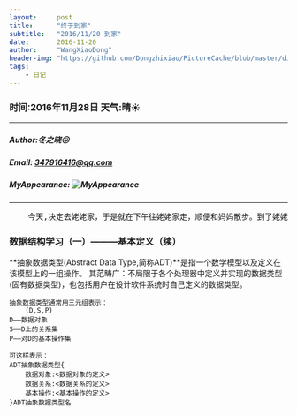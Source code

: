 ```yaml
---
layout:     post
title:      "终于到家"
subtitle:   "2016/11/20 到家"
date:       2016-11-20
author:     "WangXiaoDong"
header-img: "https://github.com/Dongzhixiao/PictureCache/blob/master/diaryPic/20161120.jpg?raw=true"
tags:
    - 日记
---
```


### 时间:2016年11月28日 天气:晴:sunny:
-----
#####   Author:冬之晓:confounded:
#####   Email: 347916416@qq.com
#####   MyAppearance: ![MyAppearance](../MyPicture.JPG "我的头像")
----------

<pre>
    今天,决定去姥姥家，于是就在下午往姥姥家走，顺便和妈妈散步。到了姥姥家。晚上和辰晨一起出门吃了个饭，然后就决定后天就走，出发去焦作。
</pre>


### 数据结构学习（一）———基本定义（续）

**抽象数据类型(Abstract Data Type,简称ADT)**是指一个数学模型以及定义在该模型上的一组操作。
其范畴广：不局限于各个处理器中定义并实现的数据类型(固有数据类型)，也包括用户在设计软件系统时自己定义的数据类型。

```
抽象数据类型通常用三元组表示：
    (D,S,P)
D——数据对象
S——D上的关系集
P——对D的基本操作集

可这样表示：
ADT抽象数据类型{
    数据对象:<数据对象的定义>
    数据关系:<数据关系的定义>
    基本操作:<基本操作的定义>
}ADT抽象数据类型名
```

